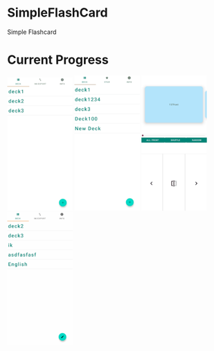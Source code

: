 # SimpleFlashCard
Simple Flashcard   
   
# Current Progress   
<img src="./img/sample_1.gif" width="30%" height="30%">     <img src="./img/sample_2.gif" width="30%" height="30%">     <img src="./img/sample_3.gif" width="30%" height="30%">     <img src="./img/sample_4.gif" width="30%" height="30%">

